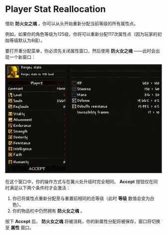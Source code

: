 ﻿# Player Stat Reallocation

借助 **防火女之魂** ，你可以从头开始重新分配当前等级的所有属性点。

例如，如果你的角色等级为125级，你将可以重新分配117次属性点（因为玩家的初始等级默认为8级）。

要打开重分配菜单，你必须先关闭属性窗口，然后使用 **防火女之魂** ——此时会出现一个新窗口：

![](images/Menu_RespecStats_EN.jpg)

在这个窗口中，你的操作方式与在篝火处升级时完全相同。 **Accept** 按钮仅在同时满足以下两个条件时才会激活：

1. 你已将属性点重新分配至与重置前相同的总等级（此时 **等级** 数值会变为白色）。
2. 你的物品栏中仍然拥有 **防火女之魂** 。

按下 **Accept** 后， **防火女之魂** 将被消耗，你的新属性分配将被保存，窗口将切换至 **属性** 窗口。